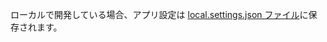 ローカルで開発している場合、アプリ設定は [local.settings.json ファイル](../articles/azure-functions/functions-run-local.md#local-settings-file)に保存されます。
